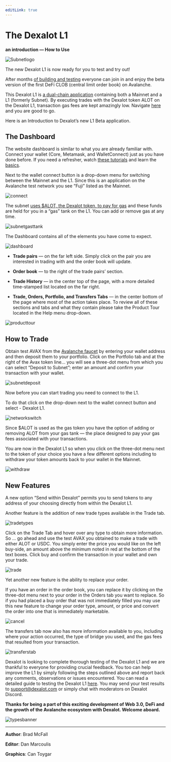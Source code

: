 ```yaml
---
editLink: true
---
```


# The Dexalot L1

**an introduction — How to Use**

![Subnetlogo](/images/howtouse/Subnetlogo.png)

The new Dexalot L1 is now ready for you to test and try out!

After months [of building and testing](https://medium.com/dexalot/the-dexalot-subnet-96b2a05cb435) everyone can join in and enjoy the beta version of the first DeFi CLOB (central limit order book) on Avalanche.

This Dexalot L1 is [a dual-chain application](https://medium.com/dexalot/the-dexalot-subnet-96b2a05cb435) containing both a Mainnet and a L1 (formerly Subnet). By executing trades with the Dexalot token ALOT on the Dexalot L1, transaction gas fees are kept amazingly low. Navigate [here](https://app.dexalot-test.com/trade) and you are good to go.

Here is an Introduction to Dexalot’s new L1 Beta application.

<VidStack src="youtube/vRvaswPuMNg" />

## The Dashboard
The website dashboard is similar to what you are already familiar with. Connect your wallet (Core, Metamask, and WalletConnect) just as you have done before. If you need a refresher, watch [these tutorials](https://medium.com/dexalot/tagged/dexalot-tutorial) and learn the [basics](https://medium.com/dexalot/learn-the-basics-e893a62261a3).

Next to the wallet connect button is a drop-down menu for switching between the Mainnet and the L1. Since this is an application on the Avalanche test network you see “Fuji” listed as the Mainnet.

![connect](/images/howtouse/connect.png)

The subnet [uses $ALOT, the Dexalot token, to pay for gas](https://medium.com/dexalot/the-dexalot-subnet-96b2a05cb435) and these funds are held for you in a “gas” tank on the L1. You can add or remove gas at any time.

![subnetgasttank](/images/howtouse/subnetgastank.png)

The Dashboard contains all of the elements you have come to expect.

![dashboard](/images/howtouse/dashboard.png)

* **Trade pairs** — on the far left side. Simply click on the pair you are interested in trading with and the order book will update.

* **Order book** — to the right of the trade pairs’ section.

* **Trade History** — in the center top of the page, with a more detailed time-stamped list located on the far right.

* **Trade, Orders, Portfolio, and Transfers Tabs** — in the center bottom of the page where most of the action takes place. To review all of these sections and tabs and what they contain please take the Product Tour located in the Help menu drop-down.

![producttour](/images/howtouse/producttour.png)

## How to Trade
Obtain test AVAX from the [Avalanche faucet](https://faucet.avax.network/) by entering your wallet address and then deposit them to your portfolio.
Click on the Portfolio tab and at the right of the Avax token line… you will see a three-dot menu from which you can select “Deposit to Subnet”; enter an amount and confirm your transaction with your wallet.

![subnetdeposit](/images/howtouse/subnetdeposit.png)

Now before you can start trading you need to connect to the L1.

To do that click on the drop-down next to the wallet connect button and select - Dexalot L1.

![networkswitch](/images/howtouse/networkswitch.png)

Since $ALOT is used as the gas token you have the option of adding or removing ALOT from your gas tank — the place designed to pay your gas fees associated with your transactions.

You are now in the Dexalot L1 so when you click on the three-dot menu next to the token of your choice you have a few different options including to withdraw your token amounts back to your wallet in the Mainnet.

![withdraw](/images/howtouse/withdraw.png)

## New Features

A new option “Send within Dexalot” permits you to send tokens to any address of your choosing directly from within the Dexalot L1.

Another feature is the addition of new trade types available in the Trade tab.

![tradetypes](/images/howtouse/tradetypes.png)

Click on the Trade Tab and hover over any type to obtain more information.
So … go ahead and use the test AVAX you obtained to make a trade with either ALOT or USDC. You simply enter the price you would like on the left buy-side, an amount above the minimum noted in red at the bottom of the text boxes. Click buy and confirm the transaction in your wallet and own your trade.

![trade](/images/howtouse/trade.png)

Yet another new feature is the ability to replace your order.

If you have an order in the order book, you can replace it by clicking on the three-dot menu next to your order in the Orders tab you want to replace. So if you had placed a buy order that was not immediately filled you may use this new feature to change your order type, amount, or price and convert the order into one that is immediately marketable.

![cancel](/images/howtouse/cancel.png)

The transfers tab now also has more information available to you, including where your action occurred, the type of bridge you used, and the gas fees that resulted from your transaction.

![transferstab](/images/howtouse/transferstab.png)

Dexalot is looking to complete thorough testing of the Dexalot L1 and we are thankful to everyone for providing crucial feedback. You too can help improve the L1 by simply following the steps outlined above and report back any comments, observations or issues encountered. You can read a detailed guide to testing the Dexalot L1 [here](https://medium.com/dexalot/the-dexalot-subnet-public-testing-4bea8bc80521). You may send your test results to [support@dexalot.com](support@dexalot.com ) or simply chat with moderators on Dexalot Discord.

**Thanks for being a part of this exciting development of Web 3.0, DeFi and the growth of the Avalanche ecosystem with Dexalot. Welcome aboard.**

![typesbanner](/images/howtouse/typesbanner.png)

---

**Author**: Brad McFall

**Editor**: Dan Marcoulis

**Graphics**: Can Toygar
